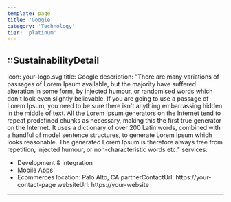 ```yaml
---
template: page
title: 'Google'
category: 'Technology'
tier: 'platinum'
---
```

<!-- Leave the icon prop as is, the Nuxt team will replace it -->
::SustainabilityDetail
---
icon: your-logo.svg
title: Google
description: "There are many variations of passages of Lorem Ipsum available, but the majority have suffered alteration in some form, by injected humour, or randomised words which don't look even slightly believable. If you are going to use a passage of Lorem Ipsum, you need to be sure there isn't anything embarrassing hidden in the middle of text. All the Lorem Ipsum generators on the Internet tend to repeat predefined chunks as necessary, making this the first true generator on the Internet. It uses a dictionary of over 200 Latin words, combined with a handful of model sentence structures, to generate Lorem Ipsum which looks reasonable. The generated Lorem Ipsum is therefore always free from repetition, injected humour, or non-characteristic words etc."
services:
  - Development & integration
  - Mobile Apps
  - Ecommerces
location: Palo Alto, CA
partnerContactUrl: https://your-contact-page
websiteUrl: https://your-website
---
